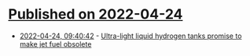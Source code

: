 # [Published on 2022-04-24](index.md)

* [2022-04-24, 09:40:42](https://news.ycombinator.com/item?id=31142530) - [Ultra-light liquid hydrogen tanks promise to make jet fuel obsolete](https://newatlas.com/aircraft/hypoint-gtl-lightweight-liquid-hydrogen-tank/)
